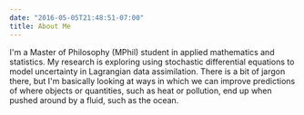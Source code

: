 ```yaml
---
date: "2016-05-05T21:48:51-07:00"
title: About Me
---
```


I'm a Master of Philosophy (MPhil) student in applied mathematics and statistics. My research is exploring using stochastic differential equations to model uncertainty in Lagrangian data assimilation. There is a bit of jargon there, but I'm basically looking at ways in which we can improve predictions of where objects or quantities, such as heat or pollution, end up when pushed around by a fluid, such as the ocean.